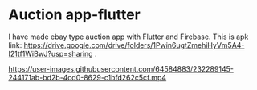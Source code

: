 # Auction app-flutter
I have made ebay type auction app with Flutter and Firebase.
This is apk link: https://drive.google.com/drive/folders/1Pwin6ugtZmehiHyVm5A4-I21tf1WiBwJ?usp=sharing .

         
         
      


https://user-images.githubusercontent.com/64584883/232289145-244171ab-bd2b-4cd0-8629-c1bfd262c5cf.mp4

